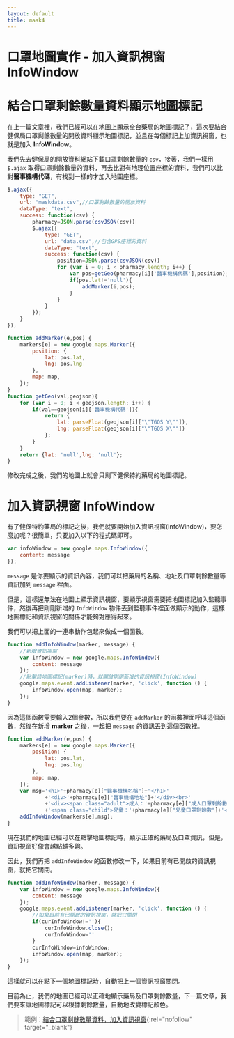 ```yaml
---
layout: default
title: mask4
---
```


# 口罩地圖實作 - 加入資訊視窗 InfoWindow

# 結合口罩剩餘數量資料顯示地圖標記

在上一篇文章裡，我們已經可以在地圖上顯示全台藥局的地圖標記了，這次要結合健保局口罩剩餘數量的開放資料顯示地圖標記，並且在每個標記上加資訊視窗，也就是加入 **InfoWindow**。

我們先去健保局的[開放資料網站](https://data.nhi.gov.tw/Datasets/DatasetResource.aspx?rId=A21030000I-D50001-001)下載口罩剩餘數量的 `csv`，接著，我們一樣用 `$.ajax` 取得口罩剩餘數量的資料，再去比對有地理位置座標的資料，我們可以比對**醫事機構代碼**，有找到一樣的才加入地圖座標。

```js
$.ajax({
    type: "GET",
    url: "maskdata.csv",//口罩剩餘數量的開放資料
    dataType: "text",
    success: function(csv) {
        pharmacy=JSON.parse(csvJSON(csv))
        $.ajax({
            type: "GET",
            url: "data.csv",//包含GPS座標的資料
            dataType: "text",
            success: function(csv) {
                position=JSON.parse(csvJSON(csv))
                for (var i = 0; i < pharmacy.length; i++) {
                    var pos=getGeo(pharmacy[i]['醫事機構代碼'],position);
                    if(pos.lat!='null'){
                        addMarker(i,pos);
                    }
                }
            }
        }); 
    }
}); 
```

```js
function addMarker(e,pos) {
    markers[e] = new google.maps.Marker({
        position: {
            lat: pos.lat,
            lng: pos.lng
        },
        map: map,
    });
}
function getGeo(val,geojson){
    for (var i = 0; i < geojson.length; i++) {
        if(val==geojson[i]['醫事機構代碼']){
            return {
                lat: parseFloat(geojson[i]["\"TGOS Y\""]),
                lng: parseFloat(geojson[i]["\"TGOS X\""])
            };
        }
    }
    return {lat: 'null',lng: 'null'};
}
```

修改完成之後，我們的地圖上就會只剩下健保特約藥局的地圖標記。

# 加入資訊視窗 InfoWindow

有了健保特約藥局的標記之後，我們就要開始加入資訊視窗(InfoWindow)，要怎麼加呢？很簡單，只要加入以下的程式碼即可。

```js
var infoWindow = new google.maps.InfoWindow({
    content: message
});
```

`message` 是你要顯示的資訊內容，我們可以把藥局的名稱、地址及口罩剩餘數量等資訊加到 `message` 裡面。

但是，這樣還無法在地圖上顯示資訊視窗，要顯示視窗需要把地圖標記加入監聽事件，然後再把剛剛新增的 `InfoWindow` 物件丟到監聽事件裡面做顯示的動作，這樣地圖標記和資訊視窗的關係才能夠對應得起來。

我們可以把上面的一連串動作包起來做成一個函數。

```js
function addInfoWindow(marker, message) {
    //新增資訊視窗
    var infoWindow = new google.maps.InfoWindow({
        content: message
    });
    //點擊該地圖標記(marker)時，就開啟剛剛新增的資訊視窗(InfoWindow)
    google.maps.event.addListener(marker, 'click', function () {
        infoWindow.open(map, marker);
    });
}
```

因為這個函數需要輸入2個參數，所以我們要在 `addMarker` 的函數裡面呼叫這個函數，然後在新增 **marker** 之後，一起把 `message` 的資訊丟到這個函數裡。

```js
function addMarker(e,pos) {
    markers[e] = new google.maps.Marker({
        position: {
            lat: pos.lat,
            lng: pos.lng
        },
        map: map,
    });
    var msg='<h1>'+pharmacy[e]["醫事機構名稱"]+'</h1>'
            +'<div>'+pharmacy[e]["醫事機構地址"]+'</div><br>'
            +'<div><span class="adult">成人：'+pharmacy[e]["成人口罩剩餘數"]+'</span> '
            +'<span class="child">兒童：'+pharmacy[e]["兒童口罩剩餘數"]+'</span></div>';
    addInfoWindow(markers[e],msg);
}
```

現在我們的地圖已經可以在點擊地圖標記時，顯示正確的藥局及口罩資訊，但是，資訊視窗好像會越點越多齁。

因此，我們再把 `addInfoWindow` 的函數修改一下，如果目前有已開啟的資訊視窗，就把它關閉。

```js
function addInfoWindow(marker, message) {
    var infoWindow = new google.maps.InfoWindow({
        content: message
    });
    google.maps.event.addListener(marker, 'click', function () {
        //如果目前有已開啟的資訊視窗，就把它關閉
        if(curInfoWindow!=''){
            curInfoWindow.close();
            curInfoWindow=''
        }  
        curInfoWindow=infoWindow;
        infoWindow.open(map, marker);
    });
}
```

這樣就可以在點下一個地圖標記時，自動把上一個資訊視窗關閉。

目前為止，我們的地圖已經可以正確地顯示藥局及口罩剩餘數量，下一篇文章，我們要來讓地圖標記可以根據剩餘數量，自動地改變標記顏色。

> 範例：[結合口罩剩餘數量資料，加入資訊視窗](https://e87042170.github.io/mask-map/demo/google-maps-add-infowindow.html){:rel="nofollow" target="_blank"}

